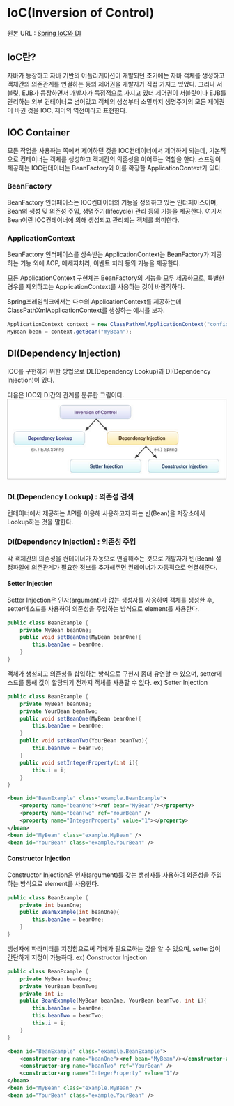 #  IoC(Inversion of Control) 
원본 URL : [Spring IoC와 DI](https://gangnam-americano.tistory.com/60)
##  IoC란? 
자바가 등장하고 자바 기반의 어플리케이션이 개발되던 초기에는 자바 객체를 생성하고 객체간의 의존관계를 연결하는 등의 제어권을 개발자가 직접 가지고 있었다. 그러나 서블릿, EJB가 등장하면서 개발자가 독점적으로 가지고 있더 제어권이 서블릿이나 EJB를 관리하는 외부 컨테이너로 넘어갔고 객체의 생성부터 소멸까지 생명주기의 모든 제어권이 바뀐 것을 IOC, 제어의 역전이라고 표현한다.

## IOC Container
모든 작업을 사용하는 쪽에서 제어하던 것을 IOC컨테이너에서 제어하게 되는데, 기본적으로 컨테이너는 객체를 생성하고 객체간의 의존성을 이어주는 역할을 한다.
스프링이 제공하는 IOC컨테이너는 BeanFactory와 이를 확장한 ApplicationContext가 있다.  

### BeanFactory
BeanFactory 인터페이스는 IOC컨테이터의 기능을 정의하고 있는 인터페이스이며, Bean의 생성 및 의존성 주입, 생명주기(lifecycle) 관리 등의 기능을 제공한다. 여기서 Bean이란 IOC컨테이너에 의해 생성되고 관리되는 객체를 의미한다.

### ApplicationContext
BeanFactory 인터페이스를 상속받는 ApplicationContext는 BeanFactory가 제공하는 기능 외에 AOP, 메세지처리, 이벤트 처리 등의 기능을 제공한다.  

모든 ApplicationContext 구현체는 BeanFactory의 기능을 모두 제공하므로, 특별한 경우를 제외하고는 ApplicationContext를 사용하는 것이 바람직하다. 

Spring프레임워크에서는 다수의 ApplicationContext를 제공하는데 ClassPathXmlApplicationContext를 생성하는 예시를 보자.

```java
ApplicationContext context = new ClassPathXmlApplicationContext("config/bean.xml");
MyBean bean = context.getBean("myBean");
```

## DI(Dependency Injection)
IOC를 구현하기 위한 방법으로 DL(Dependency Lookup)과 DI(Dependency Injection)이 있다.

다음은 IOC와 DI간의 관계를 분류한 그림이다.
![IOC와 DI관계](./images/image01.jpeg)

### DL(Dependency Lookup) : 의존성 검색
컨테이너에서 제공하는 API를 이용해 사용하고자 하는 빈(Bean)을 저장소에서 Lookup하는 것을 말한다.

### DI(Dependency Injection) : 의존성 주입
각 객체간의 의존성을 컨테이너가 자동으로 연결해주는 것으로 개발자가 빈(Bean) 설정파일에 의존관계가 필요한 정보를 추가해주면 컨테이너가 자동적으로 연결해준다.

#### Setter Injection
Setter Injection은 인자(argument)가 없는 생성자를 사용하여 객체를 생성한 후, setter메소드를 사용하여 의존성을 주입하는 방식으로 <property/> element를 사용한다.  

```java
public class BeanExample {
    private MyBean beanOne;
    public void setBeanOne(MyBean beanOne){
        this.beanOne = beanOne;
    }
}
```
객체가 생성되고 의존성을 삽입하는 방식으로 구현시 좀더 유연할 수 있으며, setter메소드를 통해 값이 할당되기 전까지 객체를 사용할 수 없다.
ex) Setter Injection

```java
public class BeanExample {
    private MyBean beanOne;
    private YourBean beanTwo;
    public void setBeanOne(MyBean beanOne){
        this.beanOne = beanOne;
    }
    public void setBeanTwo(YourBean beanTwo){
        this.beanTwo = beanTwo;
    }
    public void setIntegerProperty(int i){
        this.i = i;
    }
}
```

```xml
<bean id="BeanExample" class="example.BeanExample">
    <property name="beanOne"><ref bean="MyBean"/></property>
    <property name="beanTwo" ref="YourBean" />
    <property name="IntegerProperty" value="1"></property>
</bean>
<bean id="MyBean" class="example.MyBean" />
<bean id="YourBean" class="example.YourBean" />
```

#### Constructor Injection
Constructor Injection은 인자(argument)를 갖는 생성자를 사용하여 의존성을 주입하는 방식으로 <constructor-arg/> element를 사용한다. 

```java
public class BeanExample {
    private int beanOne;
    public BeanExample(int beanOne){
        this.beanOne = beanOne;
    }
}
```
생성자에 파라미터를 지정함으로써 객체가 필요로하는 값을 알 수 있으며, setter없이 간단하게 지정이 가능하다.
ex) Constructor Injection
```java
public class BeanExample {
    private MyBean beanOne;
    private YourBean beanTwo;
    private int i;
    public BeanExample(MyBean beanOne, YourBean beanTwo, int i){
        this.beanOne = beanOne;
        this.beanTwo = beanTwo;
        this.i = i;
    }
}
```

```xml
<bean id="BeanExample" class="example.BeanExample">
    <constructor-arg name="beanOne"><ref bean="MyBean"/></constructor-arg>
    <constructor-arg name="beanTwo" ref="YourBean" />
    <constructor-arg name="IntegerProperty" value="1"/>
</bean>
<bean id="MyBean" class="example.MyBean" />
<bean id="YourBean" class="example.YourBean" />
```


